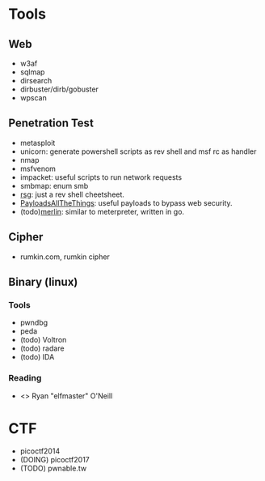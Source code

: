 # Tools
## Web
- w3af
- sqlmap
- dirsearch
- dirbuster/dirb/gobuster
- wpscan 

## Penetration Test
- metasploit
- unicorn: generate powershell scripts as rev shell and msf rc as handler
- nmap
- msfvenom
- impacket: useful scripts to run network requests
- smbmap: enum smb
- [rsg](https://github.com/mthbernardes/rsg): just a rev shell cheetsheet.
- [PayloadsAllTheThings](https://github.com/swisskyrepo/PayloadsAllTheThings): useful payloads to bypass web security.
- (todo)[merlin](https://github.com/Ne0nd0g/merlin): similar to meterpreter, written in go.

## Cipher
- rumkin.com, rumkin cipher

## Binary (linux)
### Tools
- pwndbg
- peda
- (todo) Voltron
- (todo) radare
- (todo) IDA
### Reading
- <<Learning Linux Binary Analysis>> Ryan "elfmaster" O'Neill

# CTF
- picoctf2014
- (DOING) picoctf2017
- (TODO) pwnable.tw
